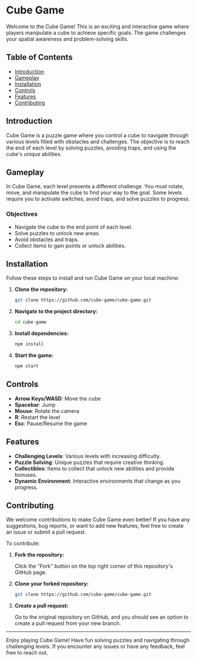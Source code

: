 # Cube Game

Welcome to the Cube Game! This is an exciting and interactive game where players manipulate a cube to achieve specific goals. The game challenges your spatial awareness and problem-solving skills.

## Table of Contents

- [Introduction](#introduction)
- [Gameplay](#gameplay)
- [Installation](#installation)
- [Controls](#controls)
- [Features](#features)
- [Contributing](#contributing)

## Introduction

Cube Game is a puzzle game where you control a cube to navigate through various levels filled with obstacles and challenges. The objective is to reach the end of each level by solving puzzles, avoiding traps, and using the cube's unique abilities.

## Gameplay

In Cube Game, each level presents a different challenge. You must rotate, move, and manipulate the cube to find your way to the goal. Some levels require you to activate switches, avoid traps, and solve puzzles to progress.

### Objectives

- Navigate the cube to the end point of each level.
- Solve puzzles to unlock new areas.
- Avoid obstacles and traps.
- Collect items to gain points or unlock abilities.

## Installation

Follow these steps to install and run Cube Game on your local machine:

1. **Clone the repository:**

    ```sh
    git clone https://github.com/cube-game/cube-game.git
    ```

2. **Navigate to the project directory:**

    ```sh
    cd cube-game
    ```

3. **Install dependencies:**

    ```sh
    npm install
    ```

4. **Start the game:**

    ```sh
    npm start
    ```

## Controls

- **Arrow Keys/WASD**: Move the cube
- **Spacebar**: Jump
- **Mouse**: Rotate the camera
- **R**: Restart the level
- **Esc**: Pause/Resume the game

## Features

- **Challenging Levels**: Various levels with increasing difficulty.
- **Puzzle Solving**: Unique puzzles that require creative thinking.
- **Collectibles**: Items to collect that unlock new abilities and provide bonuses.
- **Dynamic Environment**: Interactive environments that change as you progress.

## Contributing

We welcome contributions to make Cube Game even better! If you have any suggestions, bug reports, or want to add new features, feel free to create an issue or submit a pull request.

To contribute:

1. **Fork the repository:**

    Click the "Fork" button on the top right corner of this repository's GitHub page.

2. **Clone your forked repository:**

    ```sh
    git clone https://github.com/cube-game/cube-game.git
    ```

3. **Create a pull request:**

    Go to the original repository on GitHub, and you should see an option to create a pull request from your new branch.
---

Enjoy playing Cube Game! Have fun solving puzzles and navigating through challenging levels. If you encounter any issues or have any feedback, feel free to reach out.
